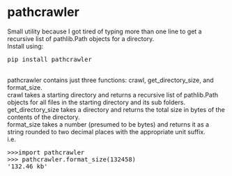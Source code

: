 # pathcrawler
Small utility because I got tired of typing more than one line to get a recursive list of pathlib.Path objects for a directory.<br>
Install using:
<pre>pip install pathcrawler</pre>
<br>
pathcrawler contains just three functions: crawl, get_directory_size, and format_size.<br>
crawl takes a starting directory and returns a recursive list of pathlib.Path objects for all files in the starting directory and its sub folders.<br>
get_directory_size takes a directory and returns the total size in bytes of the contents of the directory.<br>
format_size takes a number (presumed to be bytes) and returns it as a string rounded to two decimal places with the appropriate unit suffix.<br>
i.e. 
<pre>
>>>import pathcrawler
>>> pathcrawler.format_size(132458)
'132.46 kb'
</pre>
